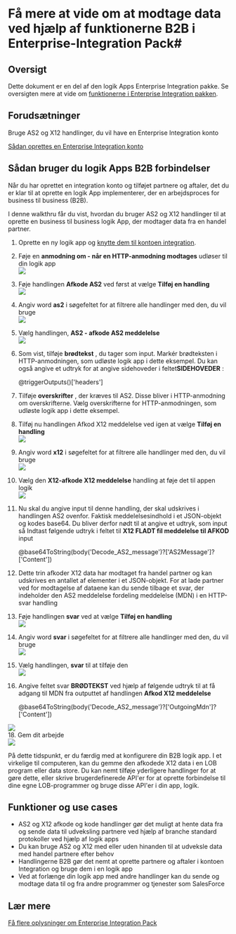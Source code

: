 <properties 
    pageTitle="Oprettelse af B2B løsninger med Enterprise Integration Pack | Microsoft Azure App Service | Microsoft Azure" 
    description="Få mere at vide om at modtage data ved hjælp af funktionerne B2B i Enterprise-Integration Pack" 
    services="logic-apps" 
    documentationCenter=".net,nodejs,java"
    authors="msftman" 
    manager="erikre" 
    editor="cgronlun"/>

<tags 
    ms.service="logic-apps" 
    ms.workload="integration" 
    ms.tgt_pltfrm="na" 
    ms.devlang="na" 
    ms.topic="article" 
    ms.date="07/08/2016" 
    ms.author="deonhe"/>

# <a name="learn-about-receiving-data-using-the-b2b-features-of-the-enterprise-integration-pack"></a>Få mere at vide om at modtage data ved hjælp af funktionerne B2B i Enterprise-Integration Pack#

## <a name="overview"></a>Oversigt ##

Dette dokument er en del af den logik Apps Enterprise Integration pakke. Se oversigten mere at vide om [funktionerne i Enterprise Integration pakken](./app-service-logic-enterprise-integration-overview.md).

## <a name="prerequisites"></a>Forudsætninger ##

Bruge AS2 og X12 handlinger, du vil have en Enterprise Integration konto

[Sådan oprettes en Enterprise Integration konto](./app-service-logic-enterprise-integration-accounts.md)

## <a name="how-to-use-the-logic-apps-b2b-connectors"></a>Sådan bruger du logik Apps B2B forbindelser ##

Når du har oprettet en integration konto og tilføjet partnere og aftaler, det du er klar til at oprette en logik App implementerer, der en arbejdsproces for business til business (B2B).

I denne walkthru får du vist, hvordan du bruger AS2 og X12 handlinger til at oprette en business til business logik App, der modtager data fra en handel partner.

1. Oprette en ny logik app og [knytte dem til kontoen integration](./app-service-logic-enterprise-integration-accounts.md).  
2. Føje en **anmodning om - når en HTTP-anmodning modtages** udløser til din logik app  
![](./media/app-service-logic-enterprise-integration-b2b/flatfile-1.png)  
3. Føje handlingen **Afkode AS2** ved først at vælge **Tilføj en handling**  
![](./media/app-service-logic-enterprise-integration-b2b/transform-2.png)  
4. Angiv word **as2** i søgefeltet for at filtrere alle handlinger med den, du vil bruge  
![](./media/app-service-logic-enterprise-integration-b2b/b2b-5.png)  
6. Vælg handlingen, **AS2 - afkode AS2 meddelelse**  
![](./media/app-service-logic-enterprise-integration-b2b/b2b-6.png)  
7. Som vist, tilføje **brødtekst** , du tager som input. Markér brødteksten i HTTP-anmodningen, som udløste logik app i dette eksempel. Du kan også angive et udtryk for at angive sidehoveder i feltet**SIDEHOVEDER** :

    @triggerOutputs()['headers']

8. Tilføje **overskrifter** , der kræves til AS2. Disse bliver i HTTP-anmodning om overskrifterne. Vælg overskrifterne for HTTP-anmodningen, som udløste logik app i dette eksempel.
9. Tilføj nu handlingen Afkod X12 meddelelse ved igen at vælge **Tilføj en handling**  
![](./media/app-service-logic-enterprise-integration-b2b/b2b-9.png)   
10. Angiv word **x12** i søgefeltet for at filtrere alle handlinger med den, du vil bruge  
![](./media/app-service-logic-enterprise-integration-b2b/b2b-10.png)  
11. Vælg den **X12-afkode X12 meddelelse** handling at føje det til appen logik  
![](./media/app-service-logic-enterprise-integration-b2b/b2b-as2message.png)  
12. Nu skal du angive input til denne handling, der skal udskrives i handlingen AS2 ovenfor. Faktisk meddelelsesindhold i et JSON-objekt og kodes base64. Du bliver derfor nødt til at angive et udtryk, som input så Indtast følgende udtryk i feltet til **X12 FLADT fil meddelelse til AFKOD** input  

    @base64ToString(body('Decode_AS2_message')?['AS2Message']?['Content'])  

13. Dette trin afkoder X12 data har modtaget fra handel partner og kan udskrives en antallet af elementer i et JSON-objekt. For at lade partner ved for modtagelse af dataene kan du sende tilbage et svar, der indeholder den AS2 meddelelse fordeling meddelelse (MDN) i en HTTP-svar handling  
14. Føje handlingen **svar** ved at vælge **Tilføj en handling**   
![](./media/app-service-logic-enterprise-integration-b2b/b2b-14.png)  
15. Angiv word **svar** i søgefeltet for at filtrere alle handlinger med den, du vil bruge  
![](./media/app-service-logic-enterprise-integration-b2b/b2b-15.png)  
16. Vælg handlingen, **svar** til at tilføje den  
![](./media/app-service-logic-enterprise-integration-b2b/b2b-16.png)  
17. Angive feltet svar **BRØDTEKST** ved hjælp af følgende udtryk til at få adgang til MDN fra outputtet af handlingen **Afkod X12 meddelelse**  

    @base64ToString(body('Decode_AS2_message')?['OutgoingMdn']?['Content'])  

![](./media/app-service-logic-enterprise-integration-b2b/b2b-17.png)  
18. Gem dit arbejde  
![](./media/app-service-logic-enterprise-integration-b2b/transform-5.png)  

På dette tidspunkt, er du færdig med at konfigurere din B2B logik app. I et virkelige til computeren, kan du gemme den afkodede X12 data i en LOB program eller data store. Du kan nemt tilføje yderligere handlinger for at gøre dette, eller skrive brugerdefinerede API'er for at oprette forbindelse til dine egne LOB-programmer og bruge disse API'er i din app, logik.

## <a name="features-and-use-cases"></a>Funktioner og use cases ##

- AS2 og X12 afkode og kode handlinger gør det muligt at hente data fra og sende data til udveksling partnere ved hjælp af branche standard protokoller ved hjælp af logik apps  
- Du kan bruge AS2 og X12 med eller uden hinanden til at udveksle data med handel partnere efter behov
- Handlingerne B2B gør det nemt at oprette partnere og aftaler i kontoen Integration og bruge dem i en logik app  
- Ved at forlænge din logik app med andre handlinger kan du sende og modtage data til og fra andre programmer og tjenester som SalesForce  

## <a name="learn-more"></a>Lær mere ##

[Få flere oplysninger om Enterprise Integration Pack](./app-service-logic-enterprise-integration-overview.md)  